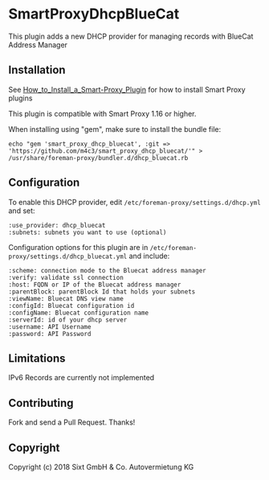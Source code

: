 # SmartProxyDhcpBlueCat

This plugin adds a new DHCP provider for managing records with BlueCat Address Manager

## Installation

See [How_to_Install_a_Smart-Proxy_Plugin](http://projects.theforeman.org/projects/foreman/wiki/How_to_Install_a_Smart-Proxy_Plugin)
for how to install Smart Proxy plugins

This plugin is compatible with Smart Proxy 1.16 or higher.

When installing using "gem", make sure to install the bundle file:

    echo "gem 'smart_proxy_dhcp_bluecat', :git => 'https://github.com/m4c3/smart_proxy_dhcp_bluecat/'" > /usr/share/foreman-proxy/bundler.d/dhcp_bluecat.rb

## Configuration

To enable this DHCP provider, edit `/etc/foreman-proxy/settings.d/dhcp.yml` and set:

    :use_provider: dhcp_bluecat
    :subnets: subnets you want to use (optional)

Configuration options for this plugin are in `/etc/foreman-proxy/settings.d/dhcp_bluecat.yml` and include:

    :scheme: connection mode to the Bluecat address manager
    :verify: validate ssl connection
    :host: FQDN or IP of the Bluecat address manager
    :parentBlock: parentBlock Id that holds your subnets
    :viewName: Bluecat DNS view name
    :configId: Bluecat configuration id
    :configName: Bluecat configuration name
    :serverId: id of your dhcp server
    :username: API Username
    :password: API Password

## Limitations
IPv6 Records are currently not implemented

## Contributing

Fork and send a Pull Request. Thanks!

## Copyright

Copyright (c) 2018 Sixt GmbH & Co. Autovermietung KG

